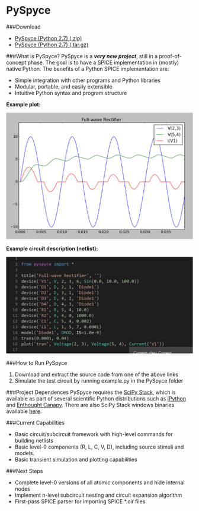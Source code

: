 PySpyce
=======

###Download
* [PySpyce (Python 2.7) (.zip)](https://github.com/josephmhood/PySpyce/zipball/master)
* [PySpyce (Python 2.7) (.tar.gz)](https://github.com/josephmhood/PySpyce/tarball/master)

###What is PySpyce?
PySpyce is a **_very new project_**, still in a proof-of-concept phase. The goal is to have a SPICE implementation in (mostly) native Python.
The benefits of a Python SPICE implementation are:
* Simple integration with other programs and Python libraries
* Modular, portable, and easily extensible
* Intuitive Python syntax and program structure

**Example plot:**

![Plot](/images/fig1.png)

**Example circuit description (netlist):**

![Netlist](/images/netlist1.png)

###How to Run PySpyce
1. Download and extract the source code from one of the above links
2. Simulate the test circuit by running example.py in the PySpyce folder

###Project Dependences
PySpyce requires the [SciPy Stack](http://www.scipy.org/stackspec.html), which is available as part of several scientific Python distributions such as [iPython](http://ipython.org/) and [Enthought Canapy](https://www.enthought.com/products/canopy/). There are also SciPy Stack windows binaries available [here](http://www.lfd.uci.edu/~gohlke/pythonlibs/#scipy-stack).


###Current Capabilities
* Basic circuit/subcircuit framework with high-level commands for building netlists
* Basic level-0 components (R, L, C, V, D), including source stimuli and models.
* Basic transient simulation and plotting capabilities

###Next Steps
* Complete level-0 versions of all atomic components and hide internal nodes
* Implement n-level subcircuit nesting and circuit expansion algorithm
* First-pass SPICE parser for importing SPICE *.cir files
